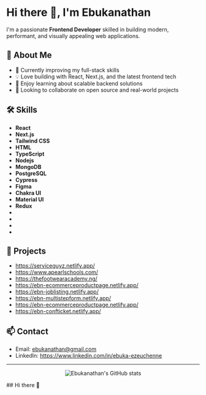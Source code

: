 # Hi there 👋, I'm Ebukanathan

I'm a passionate **Frontend Developer** skilled in building modern, performant, and visually appealing web applications.

## 🚀 About Me

- 🌱 Currently improving my full-stack skills
- 💡 Love building with React, Next.js, and the latest frontend tech
- 🧠 Enjoy learning about scalable backend solutions
- 👯 Looking to collaborate on open source and real-world projects

## 🛠️ Skills

- **React**
- **Next.js**
- **Tailwind CSS**
- **HTML**
- **TypeScript**
- **Nodejs**
- **MongoDB**
- **PostgreSQL**
- **Cypress**
- **Figma**
- **Chakra UI**
- **Material UI**
- **Redux**
-
- 
- 
- 
  

## 📂 Projects

- https://serviceguyz.netlify.app/
- https://www.apearlschools.com/
- https://thefootwearacademy.ng/
- https://ebn-ecommerceproductpage.netlify.app/
- https://ebn-joblisting.netlify.app/
- https://ebn-multistepform.netlify.app/
- https://ebn-ecommerceproductpage.netlify.app/
- https://ebn-confticket.netlify.app/

## 📫 Contact

- Email: ebukanathan@gmail.com
- LinkedIn: https://www.linkedin.com/in/ebuka-ezeuchenne


---

<p align="center">
  <img src="https://github-readme-stats.vercel.app/api?username=ebukanathan&show_icons=true&theme=radical" alt="Ebukanathan's GitHub stats" />
</p>## Hi there 👋

<!--
**ebukanathan/ebukanathan** is a ✨ _special_ ✨ repository because its `README.md` (this file) appears on your GitHub profile.

Here are some ideas to get you started:

- 🔭 I’m currently working on ...
- 🌱 I’m currently learning ...
- 👯 I’m looking to collaborate on ...
- 🤔 I’m looking for help with ...
- 💬 Ask me about ...
- 📫 How to reach me: ...
- 😄 Pronouns: ...
- ⚡ Fun fact: ...
-->
